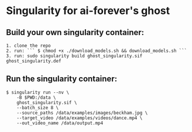 # Singularity for ai-forever's ghost

## Build your own singularity container: 


    1. clone the repo
    2. run: ``` $ chmod +x ./download_models.sh && download_models.sh ```
    3. run: sudo singularity build ghost_singularity.sif ghost_singularity.def


## Run the singularity container: 
```
$ singularity run --nv \
    -B $PWD:/data \
    ghost_singularity.sif \
    --batch_size 8 \
    --source_paths /data/examples/images/beckham.jpg \
    --target_video /data/examples/videos/dance.mp4 \
    --out_video_name /data/output.mp4
```



